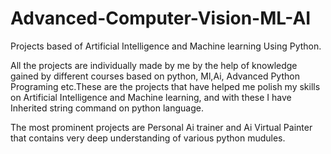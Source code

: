 # Advanced-Computer-Vision-ML-AI
Projects based of Artificial Intelligence and Machine learning Using Python.

All the projects are individually made by me by the help of knowledge gained by different courses based on python, Ml,Ai, Advanced Python Programing etc.These are the projects that
have helped me polish my skills on Artificial Intelligence and Machine learning, and with these  I have Inherited string command on python language.

The most prominent projects are Personal Ai trainer and Ai Virtual Painter that contains very deep understanding of various python mudules.
